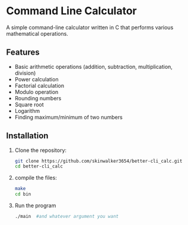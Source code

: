 # Command Line Calculator

A simple command-line calculator written in C that performs various mathematical operations.

## Features

- Basic arithmetic operations (addition, subtraction, multiplication, division)
- Power calculation
- Factorial calculation
- Modulo operation
- Rounding numbers
- Square root
- Logarithm
- Finding maximum/minimum of two numbers

## Installation

1. Clone the repository:
   ```bash
   git clone https://github.com/skinwalker3654/better-cli_calc.git
   cd better-cli_calc
   ```

2. compile the files:
   ```bash
   make 
   cd bin 
   ```
3. Run the program 
   ```bash
   ./main  #and whatever argument you want
   ```
